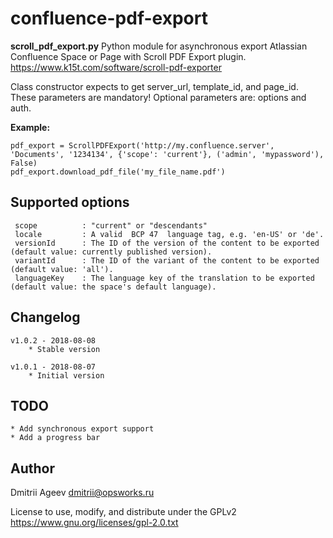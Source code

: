 # confluence-pdf-export

 **scroll_pdf_export.py** Python module for asynchronous export Atlassian Confluence Space or Page with Scroll PDF Export plugin.
 https://www.k15t.com/software/scroll-pdf-exporter

 Class constructor expects to get server_url, template_id, and page_id. These parameters are mandatory!
 Optional parameters are: options and auth.

**Example:**
```
pdf_export = ScrollPDFExport('http://my.confluence.server', 'Documents', '1234134', {'scope': 'current'}, ('admin', 'mypassword'), False)
pdf_export.download_pdf_file('my_file_name.pdf')
```

## Supported options

     scope          : "current" or "descendants"
     locale         : A valid  BCP 47  language tag, e.g. 'en-US' or 'de'.
     versionId      : The ID of the version of the content to be exported (default value: currently published version).
     variantId      : The ID of the variant of the content to be exported (default value: 'all').
     languageKey    : The language key of the translation to be exported (default value: the space's default language).

## Changelog

    v1.0.2 - 2018-08-08
        * Stable version

    v1.0.1 - 2018-08-07
        * Initial version

## TODO

    * Add synchronous export support
    * Add a progress bar

## Author

 Dmitrii Ageev <dmitrii@opsworks.ru>

 License to use, modify, and distribute under the GPLv2
 https://www.gnu.org/licenses/gpl-2.0.txt
